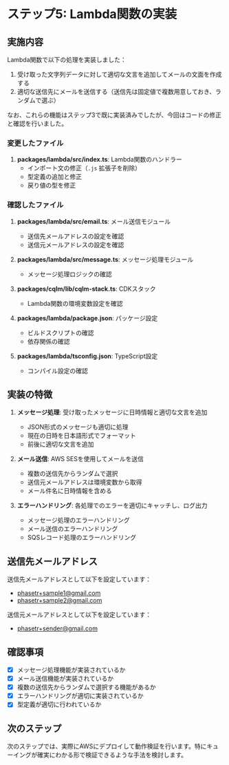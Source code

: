 # ステップ5: Lambda関数の実装

## 実施内容

Lambda関数で以下の処理を実装しました：

1. 受け取った文字列データに対して適切な文言を追加してメールの文面を作成する
2. 適切な送信先にメールを送信する（送信先は固定値で複数用意しておき、ランダムで選ぶ）

なお、これらの機能はステップ3で既に実装済みでしたが、今回はコードの修正と確認を行いました。

### 変更したファイル

1. **packages/lambda/src/index.ts**: Lambda関数のハンドラー
   - インポート文の修正（`.js` 拡張子を削除）
   - 型定義の追加と修正
   - 戻り値の型を修正

### 確認したファイル

1. **packages/lambda/src/email.ts**: メール送信モジュール
   - 送信先メールアドレスの設定を確認
   - 送信元メールアドレスの設定を確認

2. **packages/lambda/src/message.ts**: メッセージ処理モジュール
   - メッセージ処理ロジックの確認

3. **packages/cqlm/lib/cqlm-stack.ts**: CDKスタック
   - Lambda関数の環境変数設定を確認

4. **packages/lambda/package.json**: パッケージ設定
   - ビルドスクリプトの確認
   - 依存関係の確認

5. **packages/lambda/tsconfig.json**: TypeScript設定
   - コンパイル設定の確認

## 実装の特徴

1. **メッセージ処理**: 受け取ったメッセージに日時情報と適切な文言を追加
   - JSON形式のメッセージも適切に処理
   - 現在の日時を日本語形式でフォーマット
   - 前後に適切な文言を追加

2. **メール送信**: AWS SESを使用してメールを送信
   - 複数の送信先からランダムで選択
   - 送信元メールアドレスは環境変数から取得
   - メール件名に日時情報を含める

3. **エラーハンドリング**: 各処理でのエラーを適切にキャッチし、ログ出力
   - メッセージ処理のエラーハンドリング
   - メール送信のエラーハンドリング
   - SQSレコード処理のエラーハンドリング

## 送信先メールアドレス

送信先メールアドレスとして以下を設定しています：

- <phasetr+sample1@gmail.com>
- <phasetr+sample2@gmail.com>

送信元メールアドレスとして以下を設定しています：

- <phasetr+sender@gmail.com>

## 確認事項

- [x] メッセージ処理機能が実装されているか
- [x] メール送信機能が実装されているか
- [x] 複数の送信先からランダムで選択する機能があるか
- [x] エラーハンドリングが適切に実装されているか
- [x] 型定義が適切に行われているか

## 次のステップ

次のステップでは、実際にAWSにデプロイして動作検証を行います。特にキューイングが確実にわかる形で検証できるような手法を検討します。
